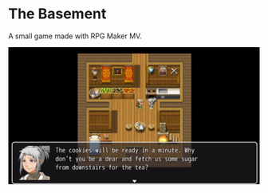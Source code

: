 The Basement
=====

A small game made with RPG Maker MV. 

![Screenshot](https://github.com/fluxrider/The_Basement/raw/master/doc/screenshot.png "Screenshot")